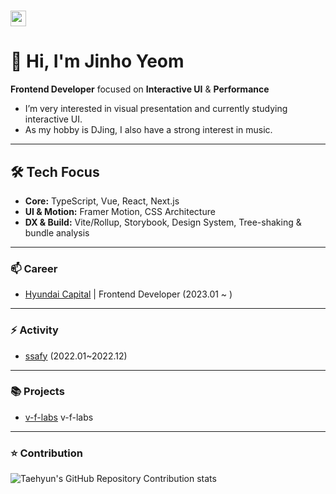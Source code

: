 # <img src="https://media.giphy.com/media/hvRJCLFzcasrR4ia7z/giphy.gif" width="25px"> 

# 👋 Hi, I'm Jinho Yeom

**Frontend Developer** focused on **Interactive UI** & **Performance**
- I’m very interested in visual presentation and currently studying interactive UI.
- As my hobby is DJing, I also have a strong interest in music.

---

## 🛠 Tech Focus
- **Core:** TypeScript, Vue, React, Next.js
- **UI & Motion:** Framer Motion, CSS Architecture
- **DX & Build:** Vite/Rollup, Storybook, Design System, Tree-shaking & bundle analysis

---

### 📫  Career

- [Hyundai Capital](https://about.hyundaicapital.com/main.hc?lang=ko) | Frontend Developer (2023.01 ~ )

---

### ⚡ Activity

- [ssafy](https://www.ssafy.com/ksp/jsp/swp/swpMain.jsp) (2022.01~2022.12)

---

### 📚 Projects

- [v-f-labs](https://v-f-labs-website-web.vercel.app/)  v-f-labs

---

### ⭐️ Contribution
![Taehyun's GitHub Repository Contribution stats](https://github-contributor-stats.vercel.app/api?username=Yeom-JinHo&combine_all_yearly_contributions=true&hide=B)
